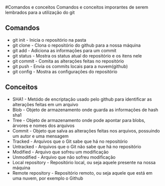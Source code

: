 #Comandos e conceitos
Comandos e conceitos imporantes de serem lembrados para a utilização do git

## Comandos
* git init - Inicia o repositório na pasta
* git clone - Clona o repositório do github para a nossa máquina
* git add - Adiciona as informações para um commit
* git status - Mostra os status atual do repositório e os itens nele
* git commit - Comita as alterações feitas no repositório
* git push - Envia os commits locais para a nuvem(github)
* git config - Mostra as configurações do repositório

## Conceitos
* SHA1 - Metódo de encriptação usado pelo github para identificar as alterações feitas em um arquivo
* Blob - Objeto de armazenamento onde guarda as informações de hash sha1
* Tree - Objeto de armazenamento onde pode apontar para blobs, árvores e nomes dos arquivos
* Commit - Objeto que salva as alterações feitas nos arquivos, possuindo um autor e uma mensagem
* Tracked - Arquivos que o Git sabe que há no repositório
* Untracked - Arquivos que o Git não sabe que há no repositório
* Modified - Arquivo que sofreu um modificação
* Unmodified - Arquivo que não sofreu modificação
* Local repository - Repositório local, ou seja aquele presente na nossa máquina
* Remote repository - Repositório remoto, ou seja aquele que está em uma nuvem, por exemplo o Github